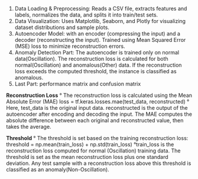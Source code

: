 1. Data Loading & Preprocessing: Reads a CSV file, extracts features and labels, normalizes the data, and splits it into train/test sets.
2. Data Visualization: Uses Matplotlib, Seaborn, and Plotly for visualizing dataset distributions and sample plots.
3. Autoencoder Model:  with an encoder (compressing the input) and a decoder (reconstructing the input). Trained using Mean Squared Error (MSE) loss to minimize reconstruction errors. 
4. Anomaly Detection Part: The autoencoder is trained only on normal data(Oscillation). The reconstruction loss is calculated for both normal(Oscillation) and anomalous(Other) data. If the reconstruction loss exceeds the computed threshold, the instance is classified as anomalous.
5. Last Part: performance matrix and confusion matrix


**Reconstruction Loss**
° The reconstruction loss is calculated using the Mean Absolute Error (MAE)
               loss = tf.keras.losses.mae(test_data, reconstructed)
° Here, test_data is the original input data. reconstructed is the output of the autoencoder after encoding and decoding the input. The MAE computes the absolute difference between each original and reconstructed value, then takes the average.

**Threshold**
° The threshold is set based on the training reconstruction loss:
                threshold = np.mean(train_loss) + np.std(train_loss)
°train_loss is the reconstruction loss computed for normal (Oscillation) training data. The threshold is set as the mean reconstruction loss plus one standard deviation. Any test sample with a reconstruction loss above this threshold is classified as an anomaly(Non-Oscillation).
